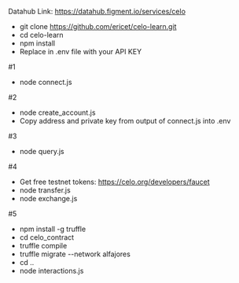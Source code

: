 Datahub Link: https://datahub.figment.io/services/celo

* git clone https://github.com/ericet/celo-learn.git
* cd celo-learn
* npm install
* Replace <API KEY> in .env file with your API KEY

#1
* node connect.js

#2
* node create_account.js
* Copy address and private key from output of connect.js into .env

#3
* node query.js

#4
* Get free testnet tokens: https://celo.org/developers/faucet
* node transfer.js
* node exchange.js

#5
* npm install -g truffle
* cd celo_contract
* truffle compile
* truffle migrate --network alfajores
* cd ..
* node interactions.js
